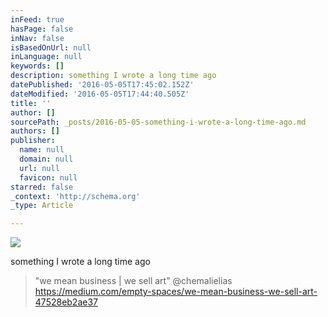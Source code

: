 ```yaml
---
inFeed: true
hasPage: false
inNav: false
isBasedOnUrl: null
inLanguage: null
keywords: []
description: something I wrote a long time ago
datePublished: '2016-05-05T17:45:02.152Z'
dateModified: '2016-05-05T17:44:40.505Z'
title: ''
author: []
sourcePath: _posts/2016-05-05-something-i-wrote-a-long-time-ago.md
authors: []
publisher:
  name: null
  domain: null
  url: null
  favicon: null
starred: false
_context: 'http://schema.org'
_type: Article

---
```

![](https://the-grid-user-content.s3-us-west-2.amazonaws.com/235c053a-c9ae-4181-911a-4a51f265cf7a.jpg)

something I wrote a long time ago

> "we mean business | we sell art" @chemalielias https://medium.com/empty-spaces/we-mean-business-we-sell-art-47528eb2ae37